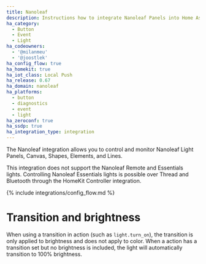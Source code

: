 ```yaml
---
title: Nanoleaf
description: Instructions how to integrate Nanoleaf Panels into Home Assistant.
ha_category:
  - Button
  - Event
  - Light
ha_codeowners:
  - '@milanmeu'
  - '@joostlek'
ha_config_flow: true
ha_homekit: true
ha_iot_class: Local Push
ha_release: 0.67
ha_domain: nanoleaf
ha_platforms:
  - button
  - diagnostics
  - event
  - light
ha_zeroconf: true
ha_ssdp: true
ha_integration_type: integration
---
```


The Nanoleaf integration allows you to control and monitor Nanoleaf Light Panels, Canvas, Shapes, Elements, and Lines.

This integration does not support the Nanoleaf Remote and Essentials lights. Controlling Nanoleaf Essentials lights is possible over Thread and Bluetooth through the HomeKit Controller integration.

{% include integrations/config_flow.md %}

# Transition and brightness

When using a transition in action (such as `light.turn_on`), the transition is only applied to brightness and does not apply to color. When a action has a transition set but no brightness is included, the light will automatically transition to 100% brightness.
